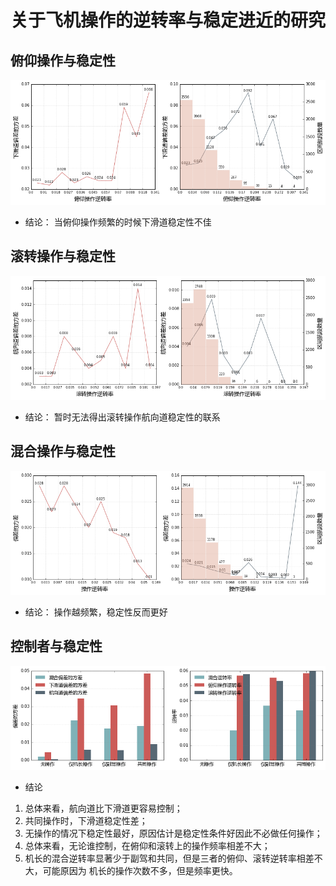 # 关于飞机操作的逆转率与稳定进近的研究


## 俯仰操作与稳定性
![](png/pitch.png)
- 结论： 当俯仰操作频繁的时候下滑道稳定性不佳


## 滚转操作与稳定性
![](png/roll.png)
- 结论： 暂时无法得出滚转操作航向道稳定性的联系


## 混合操作与稳定性
![](png/mix.png)
- 结论： 操作越频繁，稳定性反而更好


## 控制者与稳定性
![](png/whocontrol.png)
- 结论
1. 总体来看，航向道比下滑道更容易控制；
2. 共同操作时，下滑道稳定性差；
3. 无操作的情况下稳定性最好，原因估计是稳定性条件好因此不必做任何操作；
4. 总体来看，无论谁控制，在俯仰和滚转上的操作频率相差不大；
5. 机长的混合逆转率显著少于副驾和共同，但是三者的俯仰、滚转逆转率相差不大，可能原因为
机长的操作次数不多，但是频率更快。
